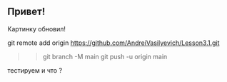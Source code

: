## Привет!

Картинку обновил!



git remote add origin https://github.com/AndreiVasilyevich/Lesson3.1.git
>> git branch -M main
>> git push -u origin main

тестируем
и что ?

